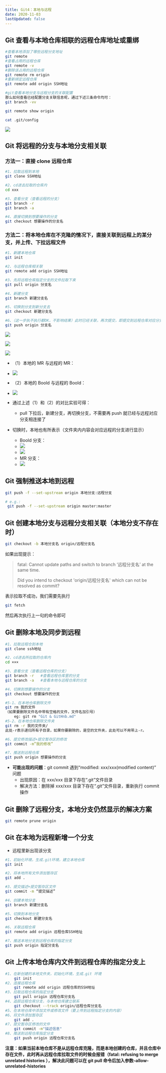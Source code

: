 ```yaml
---
title: Git4：本地与远程
date: 2020-11-03
lastUpdated: false
---
```


## Git 查看与本地仓库相联的远程仓库地址或重绑

```sh
#查看本地添加了哪些远程分支地址
git remote
#查看占用的远程仓库
git remote -v
#删除该占用的远程仓库
git remote rm origin
#重新绑定远程仓库
git remote add origin SSH地址

#git查看本地分支与远程分支的关联配置
那么如何查看已经配置分支关联信息呢，通过下述三条命令均可：
git branch -vv

git remote show origin

cat .git/config
```

![](https://s2.loli.net/2024/05/30/EptcMNkHxli5PS7.png)

## Git 将远程的分支与本地分支相关联

### 方法一：直接 clone 远程仓库

```sh
#1、拉取远程到本地
git clone SSH地址

#2、cd进去拉取的仓库内
cd xxx

#3、查看分支（查看远程的分支）
git branch -r
git branch -a

#4、直接切换到想要操作的分支
git checkout 想要操作的分支名
```

### 方法二：将本地仓库在不克隆的情况下，直接关联到远程上的某分支，并上传、下拉远程文件

```sh
#1、新建本地仓库
git init

#2、与远程仓库相关联
git remote add origin SSH地址

#3、先将远程仓库指定分支的文件拉取下来
git pull origin 分支名

#4、新建分支
git branch 新建分支名

#5、切换到分支到新分支去
git checkout 新建分支名

#6、（这一步执不执行都OK，不影响结果）此时已经关联，再次提交，即提交到远程仓库对应分支
git push origin 分支名
```

![](https://s2.loli.net/2024/05/30/cCsdRegkal8VwK5.png)

![](https://s2.loli.net/2024/05/30/kP6ONEHMp1bW5Yz.png)

![](https://s2.loli.net/2024/05/30/4sko8d3igRAbUpS.png)

- （1）本地的 MR 与远程的 MR：

- ![](https://s2.loli.net/2024/05/30/hZDQtgCGfex7Ub2.png)

- （2）本地的 Boold 与远程的 Boold：
- ![](https://s2.loli.net/2024/05/30/PM7pueI5T1WGsJU.png)

- 通过上述（1）和（2）的对比实验可得：
  - pull 下拉后，新建分支，再切换分支，不需要再 push 就已经与远程对应分支相连接了
- 切换时，本地也有所表示（文件夹内内容会对应远程的分支进行显示）
  - Boold 分支：
  - ![](https://s2.loli.net/2024/05/30/kYgIsxaJlQdNEFG.png)
  - ![](https://s2.loli.net/2024/05/30/AvsWiM96t5mzJRr.png)
  - MR 分支：
  - ![](https://s2.loli.net/2024/05/30/zBqeQjayA4N1r7s.png)

## Git 强制推送本地到远程

```sh
git push -f --set-upstream origin 本地分支:远程分支

# e.g.:
 git push -f --set-upstream origin master:master
```

## Git 创建本地分支与远程分支相关联（本地分支不存在时）

```sh
git checkout -b 本地分支名 origin/远程分支名
```

如果出现提示：

> fatal: Cannot update paths and switch to branch ‘远程分支名’ at the same time.
>
> Did you intend to checkout 'origin/远程分支名' which can not be resolved as commit?

表示拉取不成功，我们需要先执行

```sh
git fetch
```

然后再次执行上一句的命令即可

## Git 删除本地及同步到远程

```sh
#1、拉取远程仓到本地
git clone ssh地址

#2、cd进去所拉取的仓库内
cd ×××

#3、查看分支（查看远程仓库的分支）
git branch -r	#查看远程仓库里的分支
git branch -a	#查看本地与远程仓库的分支

#4、切换到想要操作的分支
git checkout 想要操作的分支

#5-1、在本地仓库删除文件
git rm 我的文件
（如果要删除文件名中带有空格的文件，文件名加引号）
    eg: git rm "Git & GitHnb.md"
#5-2、在本地仓库删除文件夹
git rm -r 我的文件夹/
此处-r表示递归所有子目录，如果你要删除的，是空的文件夹，此处可以不用带上-r。

#6、提交修改描述+提交暂存区的修改
git commit -m”我的修改”

#7、推送到远程仓库
git push origin 想要操作的分支
```

- **可能出现的问题**：git commit 遇到“modified: xxx/xxx(modified content)” 问题
  - 出现原因：在 xxx/xxx 目录下存在“.git”文件目录
  - 解决方法：删除掉 xxx/xxx 目录下存在“.git”文件目录，重新执行 commit 操作

## Git 删除了远程分支，本地分支仍然显示的解决方案

```sh
git remote prune origin
```

## Git 在本地为远程新增一个分支

- 远程里新出现该分支

```sh
#1、初始化环境，生成.git环境，建立本地仓库
git init

#2、将本地所有文件添加暂存区
git add .

#3、提交描述+提交暂存区文件
git commit -m “提交描述”

#4、创建本地分支
git branch 新建分支名

#5、切换到本地分支
git checkout 新建分支名

#6、关联远程仓库
git remote add origin 远程仓库SSH地址

#7、推送本地分支到远程仓库的指定分支
git push origin 指定分支名
```

## Git 上传本地仓库内文件到远程仓库的指定分支上

```sh
#1、在新创建的本地文件夹，初始化环境，生成.git 环境
	git init
#2、连接远程仓库
	git remote add origin 远程仓库的SSH地址
#3、拉取远程仓库的指定分支
	git pull origin 远程仓库分支名
#4、追踪远程仓库分支，与本地仓库建立联系
	git checkout --track origin/远程仓库分支名
#5、在本地仓库中添加文件或修改文件（要上传到远程指定分支的内容）
#6、将文件添加暂存区
	git add .
#7、提交暂存区修改的文件
    git commit -m"描述信息"
#8、推送到远程仓库指定分支
    git push origin 远程仓库分支名
```

**注意：如果当前本地仓库不是从远程仓库克隆，而是本地创建的仓库，并且仓库中存在文件，此时再从远程仓库拉取文件的时候会报错（fatal: refusing to merge unrelated histories ），解决此问题可以在 git pull 命令后加入参数–allow-unrelated-histories**
